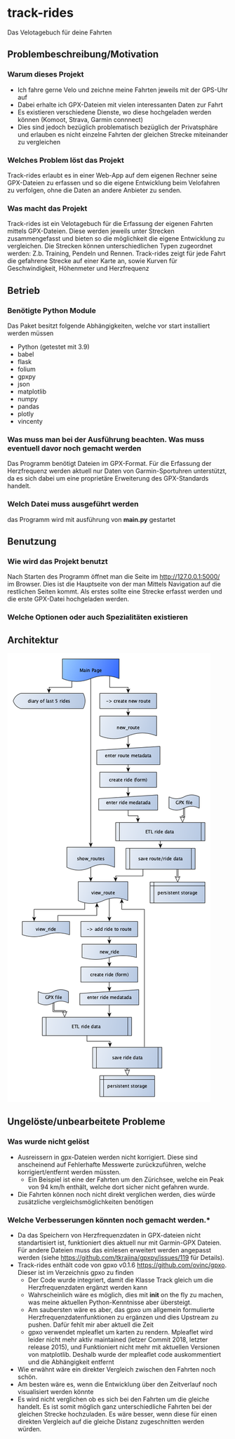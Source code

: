 # track-rides
Das Velotagebuch für deine Fahrten

## Problembeschreibung/Motivation
### Warum dieses Projekt
- Ich fahre gerne Velo und zeichne meine Fahrten jeweils mit der GPS-Uhr auf
- Dabei erhalte ich GPX-Dateien mit vielen interessanten Daten zur Fahrt
- Es existieren verschiedene Dienste, wo diese hochgeladen werden können (Komoot, Strava, Garmin connnect)
- Dies sind jedoch bezüglich problematisch bezüglich der Privatsphäre und erlauben es nicht einzelne Fahrten der gleichen Strecke miteinander zu vergleichen

### Welches Problem löst das Projekt
Track-rides erlaubt es in einer Web-App auf dem eigenen Rechner seine GPX-Dateien zu erfassen und so die eigene Entwicklung beim Velofahren zu verfolgen, ohne die Daten an andere Anbieter zu senden.

### Was macht das Projekt
Track-rides ist ein Velotagebuch für die Erfassung der eigenen Fahrten mittels GPX-Dateien. Diese werden jeweils unter Strecken zusammengefasst und bieten so die möglichkeit die eigene Entwicklung zu vergleichen. 
Die Strecken können unterschiedlichen Typen zugeordnet werden: Z.b. Training, Pendeln und Rennen. Track-rides zeigt für jede Fahrt die gefahrene Strecke auf einer Karte an, sowie Kurven für Geschwindigkeit, Höhenmeter und Herzfrequenz

## Betrieb
### Benötigte Python Module
Das Paket besitzt folgende Abhängigkeiten, welche vor start installiert werden müssen
- Python (getestet mit 3.9)
- babel
- flask
- folium
- gpxpy
- json
- matplotlib
- numpy
- pandas
- plotly
- vincenty

### Was muss man bei der Ausführung beachten. Was muss eventuell davor noch gemacht werden
Das Programm benötigt Dateien im GPX-Format. Für die Erfassung der Herzfrequenz werden aktuell nur Daten von Garmin-Sportuhren unterstützt, da es sich dabei um eine proprietäre Erweiterung des GPX-Standards handelt. 

### Welch Datei muss ausgeführt werden
das Programm wird mit ausführung von **main.py** gestartet 

## Benutzung
### Wie wird das Projekt benutzt
Nach Starten des Programm öffnet man die Seite im http://127.0.0.1:5000/ im Browser. Dies ist die Hauptseite von der man Mittels Navigation auf die restlichen Seiten kommt. Als erstes sollte eine Strecke erfasst werden und die erste GPX-Datei hochgeladen werden.

### Welche Optionen oder auch Spezialitäten existieren


## Architektur
![Diagramm track-rides](docs/pages.png)

## Ungelöste/unbearbeitete Probleme
### Was wurde nicht gelöst
- Ausreissern in gpx-Dateien werden nicht korrigiert. Diese sind anscheinend auf Fehlerhafte Messwerte zurückzuführen, welche korrigiert/entfernt werden müssten.
   - Ein Beispiel ist eine der Fahrten um den Zürichsee, welche ein Peak von 94 km/h enthält, welche dort sicher nicht gefahren wurde.
- Die Fahrten können noch nicht direkt verglichen werden, dies würde zusätzliche vergleichsmöglichkeiten benötigen

### Welche Verbesserungen könnten noch gemacht werden.*

- Da das Speichern von Herzfrequenzdaten in GPX-dateien nicht standartisiert ist, funktioniert dies aktuell nur mit Garmin-GPX Dateien. Für andere Dateien muss das einlesen erweitert werden angepasst werden (siehe https://github.com/tkrajina/gpxpy/issues/119 für Details). 
- Track-rides enthält code von gpxo v0.1.6 https://github.com/ovinc/gpxo. Dieser ist im Verzeichnis gpxo zu finden
   - Der Code wurde integriert, damit die Klasse Track gleich um die Herzfrequenzdaten ergänzt werden kann
   - Wahrscheinlich wäre es möglich, dies mit __init__ on the fly zu machen, was meine aktuellen Python-Kenntnisse aber übersteigt.
   - Am saubersten wäre es aber, das gpxo um allgemein formulierte Herzfrequenzdatenfunktionen zu ergänzen und dies Upstream zu pushen. Dafür fehlt mir aber aktuell die Zeit
   - gpxo verwendet mpleaflet um karten zu rendern. Mpleaflet wird leider nicht mehr aktiv maintained (letzer Commit 2018, letzter release 2015), und Funktioniert nicht mehr mit aktuellen Versionen von matplotlib. Deshalb wurde der mpleaflet code auskommentiert und die Abhängigkeit entfernt 
- Wie erwähnt wäre ein direkter Vergleich zwischen den Fahrten noch schön. 
- Am besten wäre es, wenn die Entwicklung über den Zeitverlauf noch visualisiert werden könnte 
- Es wird nicht verglichen ob es sich bei den Fahrten um die gleiche handelt. Es ist somit möglich ganz unterschiedliche Fahrten bei der gleichen Strecke hochzuladen. Es wäre besser, wenn diese für einen direkten Vergleich auf die gleiche Distanz zugeschnitten werden würden.